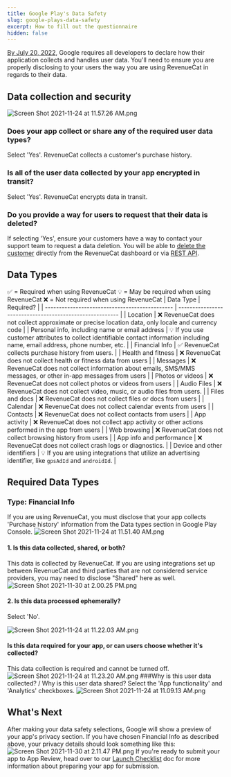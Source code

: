 ```yaml
---
title: Google Play's Data Safety
slug: google-plays-data-safety
excerpt: How to fill out the questionnaire
hidden: false
---
```


[By July 20, 2022](https://support.google.com/googleplay/android-developer/answer/10787469?hl=en), Google requires all developers to declare how their application collects and handles user data. You'll need to ensure you are properly disclosing to your users the way you are using RevenueCat in regards to their data.

## Data collection and security

![](/images/53e2217-Screen_Shot_2021-11-24_at_11.57.26_AM_7a050056e360fd48c5339178896e8976.png "Screen Shot 2021-11-24 at 11.57.26 AM.png")

### Does your app collect or share any of the required user data types?

Select 'Yes'. RevenueCat collects a customer's purchase history.

### Is all of the user data collected by your app encrypted in transit?

Select 'Yes'. RevenueCat encrypts data in transit.

### Do you provide a way for users to request that their data is deleted?

If selecting 'Yes', ensure your customers have a way to contact your support team to request a data deletion. You will be able to [delete the customer](/dashboard-and-metrics/customer-history/manage-users) directly from the RevenueCat dashboard or via [REST API](ref:subscribersapp_user_id).

## Data Types

✅ = Required when using RevenueCat
💡 = May be required when using RevenueCat
❌ = Not required when using RevenueCat
| Data Type | Required? |
| ---------------------------------------------- | -------------------------------------------------------- |
| Location | ❌ RevenueCat does not collect approximate or precise location data, only locale and currency code |
| Personal info, including name or email address | 💡 If you use customer attributes to collect identifiable contact information including name, email address, phone number, etc. |
| Financial Info | ✅ RevenueCat collects purchase history from users. |
| Health and fitness | ❌ RevenueCat does not collect health or fitness data from users |
| Messages | ❌ RevenueCat does not collect information about emails, SMS/MMS messages, or other in-app messages from users |
| Photos or videos | ❌ RevenueCat does not collect photos or videos from users |
| Audio Files | ❌ RevenueCat does not collect video, music, or audio files from users. |
| Files and docs | ❌ RevenueCat does not collect files or docs from users |
| Calendar | ❌ RevenueCat does not collect calendar events from users |
| Contacts | ❌ RevenueCat does not collect contacts from users |
| App activity | ❌ RevenueCat does not collect app activity or other actions performed in the app from users |
| Web browsing | ❌ RevenueCat does not collect browsing history from users |
| App info and performance | ❌ RevenueCat does not collect crash logs or diagnostics. |
| Device and other identifiers | 💡 If you are using integrations that utilize an advertising identifier, like `gpsAdId` and `androidId`. |

## Required Data Types

### Type: Financial Info

If you are using RevenueCat, you must disclose that your app collects 'Purchase history' information from the Data types section in Google Play Console.
![](/images/6652cde-Screen_Shot_2021-11-24_at_11.51.40_AM_e702757cb2e33482f476f48de3cb8f29.png "Screen Shot 2021-11-24 at 11.51.40 AM.png")

#### 1. Is this data collected, shared, or both?

This data is collected by RevenueCat. If you are using integrations set up between RevenueCat and third parties that are not considered service providers, you may need to disclose "Shared" here as well.
![](/images/0951b20-Screen_Shot_2021-11-30_at_2.00.25_PM_11f51f7708826ef1e5574253c11f610f.png "Screen Shot 2021-11-30 at 2.00.25 PM.png")

#### 2. Is this data processed ephemerally?

Select 'No'.

![](/images/ca221b7-Screen_Shot_2021-11-24_at_11.22.03_AM_01614f8191905a64914da0ad1ae2785e.png "Screen Shot 2021-11-24 at 11.22.03 AM.png")

#### Is this data required for your app, or can users choose whether it's collected?

This data collection is required and cannot be turned off.
![](/images/7fc7ea1-Screen_Shot_2021-11-24_at_11.23.20_AM_5db18537c4f97772884d54bebbed377f.png "Screen Shot 2021-11-24 at 11.23.20 AM.png")
###Why is this user data collected? / Why is this user data shared?
Select the 'App functionality' and 'Analytics' checkboxes.
![](/images/a45624a-Screen_Shot_2021-11-24_at_11.09.13_AM_2f88716549d4dbcbbf6228d9d80d81f6.png "Screen Shot 2021-11-24 at 11.09.13 AM.png")

## What's Next

After making your data safety selections, Google will show a preview of your app's privacy section. If you have chosen Financial Info as described above, your privacy details should look something like this:
![](/images/46848c5-Screen_Shot_2021-11-30_at_2.11.47_PM_2780f9e5eccbfd135e25af856f37b88d.png "Screen Shot 2021-11-30 at 2.11.47 PM.png")
If you're ready to submit your app to App Review, head over to our [Launch Checklist](/test-and-launch/launch-checklist) doc for more information about preparing your app for submission.

